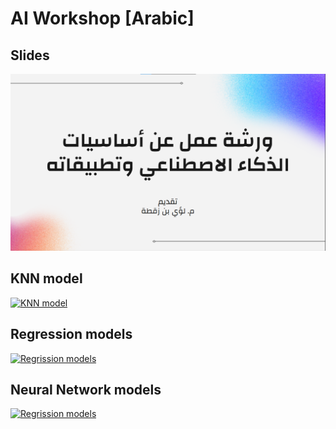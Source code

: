 # AI Workshop [Arabic]

## Slides
<a href="https://docs.google.com/presentation/d/1Qgi2zFwQd1faOpa9ZzL32Too8ytjRww3xO4zXC2bc8g/edit?usp=sharing" target="_blank">
    <img src="https://github.com/LoaiMB/AI_Workshop_Ar/blob/main/image.png" alt="Google Slides">
</a>


## KNN model
[![KNN model](https://colab.research.google.com/assets/colab-badge.svg)](https://colab.research.google.com/drive/1kEvQkb8gv3fckpi7uaPvr14LKoC5Bbty?usp=sharing)
## Regression models
[![Regrission models](https://colab.research.google.com/assets/colab-badge.svg)](https://colab.research.google.com/drive/1Zi9TApmA3ECnXf0BBQf2-V0FfOxReR4w?usp=sharing)

## Neural Network models
[![Regrission models](https://colab.research.google.com/assets/colab-badge.svg)](https://colab.research.google.com/drive/1ETGfzhotlaLNWe3MIMvT_81IuGcvpPlI?usp=sharing)
